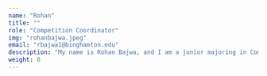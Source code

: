 ```yaml
---
name: "Rohan"
title: ""
role: "Competition Coordinator"
img: "rohanbajwa.jpeg"
email: "rbajwa1@binghamton.edu"
description: "My name is Rohan Bajwa, and I am a junior majoring in Computer Engineering! My favorite part of WCRL is simply the pure fun of making a battle bot. There are endless possibilities and it's exciting!"
weight: 0
---
```

